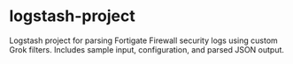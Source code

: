 # logstash-project
Logstash project for parsing Fortigate Firewall security logs using custom Grok filters. Includes sample input, configuration, and parsed JSON output.
